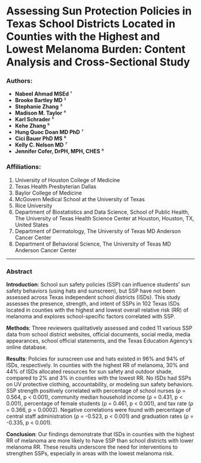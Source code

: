 # Assessing Sun Protection Policies in Texas School Districts Located in Counties with the Highest and Lowest Melanoma Burden: Content Analysis and Cross-Sectional Study

### Authors:
- **Nabeel Ahmad MSEd** ¹  
- **Brooke Bartley MD** ²  
- **Stephanie Zhang** ³  
- **Madison M. Taylor** ⁴  
- **Karl Schrader** ⁵  
- **Kehe Zhang** ⁶  
- **Hung Quoc Doan MD PhD** ⁷  
- **Cici Bauer PhD MS** ⁶  
- **Kelly C. Nelson MD** ⁷  
- **Jennifer Cofer, DrPH, MPH, CHES** ⁸  

### Affiliations:
1. University of Houston College of Medicine  
2. Texas Health Presbyterian Dallas  
3. Baylor College of Medicine  
4. McGovern Medical School at the University of Texas  
5. Rice University  
6. Department of Biostatistics and Data Science, School of Public Health, The University of Texas Health Science Center at Houston, Houston, TX, United States  
7. Department of Dermatology, The University of Texas MD Anderson Cancer Center  
8. Department of Behavioral Science, The University of Texas MD Anderson Cancer Center  

---

### Abstract

**Introduction**: School sun safety policies (SSP) can influence students’ sun safety behaviors (using hats and sunscreen), but SSP have not been assessed across Texas independent school districts (ISDs). This study assesses the presence, strength, and intent of SSPs in 102 Texas ISDs located in counties with the highest and lowest overall relative risk (RR) of melanoma and explores school-specific factors correlated with SSP.

**Methods**: Three reviewers qualitatively assessed and coded 11 various SSP data from school district websites, official documents, social media, media appearances, school official statements, and the Texas Education Agency’s online database.

**Results**: Policies for sunscreen use and hats existed in 96% and 94% of ISDs, respectively. In counties with the highest RR of melanoma, 30% and 44% of ISDs allocated resources for sun safety and outdoor shade, compared to 2% and 3% in counties with the lowest RR. No ISDs had SSPs on UV protective clothing, accountability, or modeling sun safety behaviors. SSP strength positively correlated with percentage of school nurses (ρ = 0.564, p < 0.001), community median household income (ρ = 0.431, p < 0.001), percentage of female students (ρ = 0.461, p < 0.001), and tax rate (ρ = 0.366, p = 0.0002). Negative correlations were found with percentage of central staff administration (ρ = -0.523, p < 0.001) and graduation rates (ρ = -0.335, p < 0.001).

**Conclusion**: Our findings demonstrate that ISDs in counties with the highest RR of melanoma are more likely to have SSP than school districts with lower melanoma RR. These results underscore the need for interventions to strengthen SSPs, especially in areas with the lowest melanoma risk.
